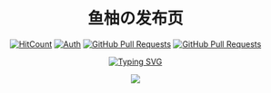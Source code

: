 <div align="center">

<h1> 鱼柚の发布页 </h1>

[![HitCount](https://views.whatilearened.today/views/github/yuyouplus/yuyouplus.github.io.svg)](https://github.com/yuyouplus/yuyouplus.github.io)
[![Auth](https://img.shields.io/badge/Auth-鱼柚-ff69b4)](https://github.com/yuyouplus)
[![GitHub Pull Requests](https://img.shields.io/github/issues-pr/yuyouplus/yuyouplus.github.io)](https://github.com/yuyouplus/yuyouplus.github.io/pulls)
[![GitHub Pull Requests](https://img.shields.io/github/stars/yuyouplus/yuyouplus.github.io?logo=Undertale)](https://github.com/yuyouplus/yuyouplus.github.io/stargazers)

<a href="https://git.io/typing-svg"><img src="https://readme-typing-svg.demolab.com?font=Fira+Code&weight=800&pause=3000&color=000000&width=435&lines=%E2%9D%A4+Hi!+%E8%BF%99%E9%87%8C%E6%98%AF%E9%B1%BC%E6%9F%9A%E7%9A%84%E5%8F%91%E5%B8%83%E9%A1%B5%2C+%E6%94%B6%E8%97%8F%E9%98%B2%E8%BF%B7%E8%B7%AF!+%E2%9D%A4+" alt="Typing SVG" /></a>

<img src="https://v2.jinrishici.com/one.svg?font-size=16&spacing=2&color=Black">

</div>
